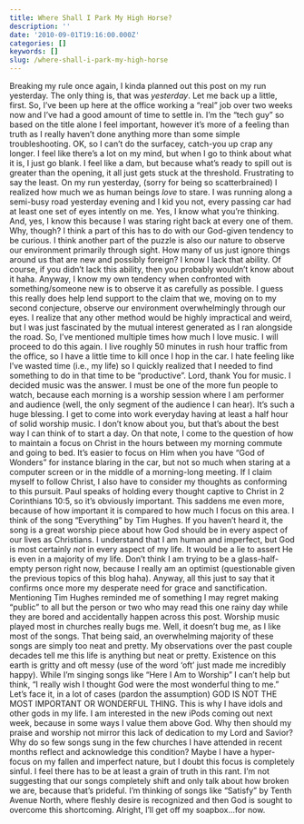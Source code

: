 ```yaml
---
title: Where Shall I Park My High Horse?
description: ''
date: '2010-09-01T19:16:00.000Z'
categories: []
keywords: []
slug: /where-shall-i-park-my-high-horse
---
```

Breaking my rule once again, I kinda planned out this post on my run yesterday. The only thing is, that was _yesterday_. Let me back up a little, first.
So, I’ve been up here at the office working a “real” job over two weeks now and I’ve had a good amount of time to settle in. I’m the “tech guy” so based on the title alone I feel important, however it’s more of a feeling than truth as I really haven’t done anything more than some simple troubleshooting. OK, so I can’t do the surfacey, catch-you up crap any longer.
I feel like there’s a lot on my mind, but when I go to think about what it is, I just go blank. I feel like a dam, but because what’s ready to spill out is greater than the opening, it all just gets stuck at the threshold. Frustrating to say the least.
On my run yesterday, (sorry for being so scatterbrained) I realized how much we as human beings _love_ to stare. I was running along a semi-busy road yesterday evening and I kid you not, every passing car had at least one set of eyes intently on me. Yes, I know what you’re thinking. And, yes, I know this because I was staring right back at every one of them. Why, though? I think a part of this has to do with our God-given tendency to be curious. I think another part of the puzzle is also our nature to observe our environment primarily through sight. How many of us just ignore things around us that are new and possibly foreign? I know I lack that ability. Of course, if you didn’t lack this ability, then you probably wouldn’t know about it haha. Anyway, I know my own tendency when confronted with something/someone new is to observe it as carefully as possible. I guess this really does help lend support to the claim that we, moving on to my second conjecture, observe our environment overwhelmingly through our eyes. I realize that any other method would be highly impractical and weird, but I was just fascinated by the mutual interest generated as I ran alongside the road.
So, I’ve mentioned multiple times how much I love music. I will proceed to do this again. I live roughly 50 minutes in rush hour traffic from the office, so I have a little time to kill once I hop in the car. I hate feeling like I’ve wasted time (i.e., my life) so I quickly realized that I needed to find something to do in that time to be “productive”. Lord, thank You for music. I decided music was the answer. I must be one of the more fun people to watch, because each morning is a worship session where I am performer and audience (well, the only segment of the audience I can hear). It’s such a huge blessing. I get to come into work everyday having at least a half hour of solid worship music. I don’t know about you, but that’s about the best way I can think of to start a day.
On that note, I come to the question of how to maintain a focus on Christ in the hours between my morning commute and going to bed. It’s easier to focus on Him when you have “God of Wonders” for instance blaring in the car, but not so much when staring at a computer screen or in the middle of a morning-long meeting. If I claim myself to follow Christ, I also have to consider my thoughts as conforming to this pursuit. Paul speaks of holding every thought captive to Christ in 2 Corinthians 10:5, so it’s obviously important. This saddens me even more, because of how important it is compared to how much I focus on this area. I think of the song “Everything” by Tim Hughes. If you haven’t heard it, the song is a great worship piece about how God should be in every aspect of our lives as Christians. I understand that I am human and imperfect, but God is most certainly _not_ in every aspect of my life. It would be a lie to assert He is even in a majority of my life. Don’t think I am trying to be a glass-half-empty person right now, because I really am an optimist (questionable given the previous topics of this blog haha). Anyway, all this just to say that it confirms once more my desperate need for grace and sanctification.
Mentioning Tim Hughes reminded me of something I may regret making “public” to all but the person or two who may read this one rainy day while they are bored and accidentally happen across this post. Worship music played most in churches really bugs me. Well, it doesn’t bug me, as I like most of the songs. That being said, an overwhelming majority of these songs are simply too neat and pretty. My observations over the past couple decades tell me this life is anything but neat or pretty. Existence on this earth is gritty and oft messy (use of the word ‘oft’ just made me incredibly happy). While I’m singing songs like “Here I Am to Worship” I can’t help but think, “I really wish I thought God were the most wonderful thing to me.” Let’s face it, in a lot of cases (pardon the assumption) GOD IS NOT THE MOST IMPORTANT OR WONDERFUL THING. This is why I have idols and other gods in my life. I am interested in the new iPods coming out next week, because in some ways I value them above God. Why then should my praise and worship not mirror this lack of dedication to my Lord and Savior? Why do so few songs sung in the few churches I have attended in recent months reflect and acknowledge this condition? Maybe I have a hyper-focus on my fallen and imperfect nature, but I doubt this focus is completely sinful. I feel there has to be at least a grain of truth in this rant. I’m not suggesting that our songs completely shift and only talk about how broken we are, because that’s prideful. I’m thinking of songs like “Satisfy” by Tenth Avenue North, where fleshly desire is recognized and then God is sought to overcome this shortcoming. Alright, I’ll get off my soapbox…for now.
